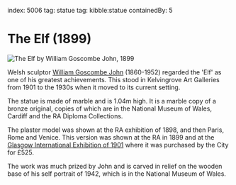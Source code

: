 index: 5006
tag: statue 
tag: kibble:statue
containedBy: 5

# The Elf (1899)

![The Elf by William Goscombe John, 1899](image:the-elf.jpg)

Welsh sculptor [William Goscombe John](/wiki/Goscombe_John) (1860-1952) regarded the 'Elf' as
one of his greatest achievements.  This stood in Kelvingrove Art
Galleries from 1901 to the 1930s when it moved to its current setting.

The statue is made of marble and is 1.04m high. It is a marble copy of
a bronze original, copies of which are in the National Museum of
Wales, Cardiff and the RA Diploma Collections.

The plaster model was shown at the RA exhibition of 1898, and then
Paris, Rome and Venice.  This version was shown at the RA in 1899 and
at the [Glasgow International Exhibition of 1901](/wiki/Glasgow_International_Exhibition_&#40;1901&#41;)
where it was purchased by the City for £525.

The work was much prized by John and is carved in relief on the
wooden base of his self portrait of 1942, which is in the National
Museum of Wales.

